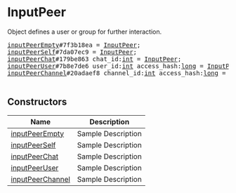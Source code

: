 # InputPeer

Object defines a user or group for further interaction.

<pre>
<a href="../constructor/inputPeerEmpty.md">inputPeerEmpty</a>#7f3b18ea = <a href="../type/InputPeer.md">InputPeer</a>;
<a href="../constructor/inputPeerSelf.md">inputPeerSelf</a>#7da07ec9 = <a href="../type/InputPeer.md">InputPeer</a>;
<a href="../constructor/inputPeerChat.md">inputPeerChat</a>#179be863 chat_id:<a href="../type/int.md">int</a> = <a href="../type/InputPeer.md">InputPeer</a>;
<a href="../constructor/inputPeerUser.md">inputPeerUser</a>#7b8e7de6 user_id:<a href="../type/int.md">int</a> access_hash:<a href="../type/long.md">long</a> = <a href="../type/InputPeer.md">InputPeer</a>;
<a href="../constructor/inputPeerChannel.md">inputPeerChannel</a>#20adaef8 channel_id:<a href="../type/int.md">int</a> access_hash:<a href="../type/long.md">long</a> = <a href="../type/InputPeer.md">InputPeer</a>;

</pre>

## Constructors

| Name | Description |
|------|-------------|
| [inputPeerEmpty](../constructor/inputPeerEmpty.md) | Sample Description |
| [inputPeerSelf](../constructor/inputPeerSelf.md) | Sample Description |
| [inputPeerChat](../constructor/inputPeerChat.md) | Sample Description |
| [inputPeerUser](../constructor/inputPeerUser.md) | Sample Description |
| [inputPeerChannel](../constructor/inputPeerChannel.md) | Sample Description |

